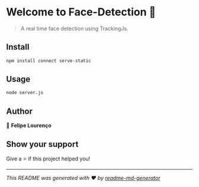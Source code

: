 # Welcome to Face-Detection 👋

> A real time face detection using TrackingJs.

## Install

```sh
npm install connect serve-static
```

## Usage

```sh
node server.js
```

## Author

👤 **Felipe Lourenço**

## Show your support

Give a ⭐️ if this project helped you!

---

_This README was generated with ❤️ by [readme-md-generator](https://github.com/kefranabg/readme-md-generator)_
